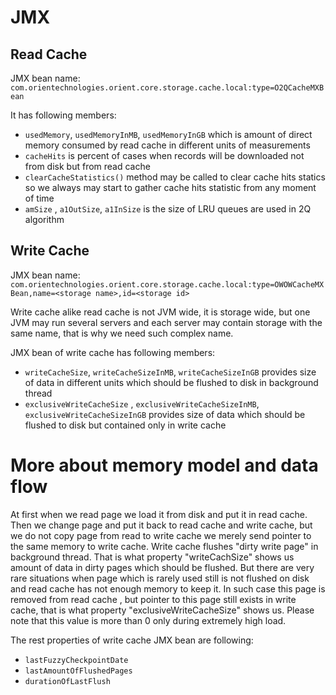 
# JMX

## Read Cache
JMX bean name: `com.orientechnologies.orient.core.storage.cache.local:type=O2QCacheMXBean`

It has following members:
- `usedMemory`, `usedMemoryInMB`, `usedMemoryInGB` which is amount of direct memory consumed by read cache in different units of measurements
- `cacheHits` is percent of cases when records will be downloaded not from disk but from read cache
- `clearCacheStatistics()` method may be called to clear cache hits statics so we always may start to gather cache hits statistic from any moment of time
- `amSize` ,  `a1OutSize`, `a1InSize` is the size of LRU queues are used in 2Q algorithm

## Write Cache
JMX bean name: `com.orientechnologies.orient.core.storage.cache.local:type=OWOWCacheMXBean,name=<storage name>,id=<storage id>` 

Write cache alike read cache is not JVM wide, it is storage wide, but one JVM may run several servers and each server may contain storage with the same name, that is why we need such complex name. 

JMX bean of write cache has following members:
- `writeCacheSize`, `writeCacheSizeInMB`, `writeCacheSizeInGB` provides size of data in different units which should be flushed to disk in background thread
- `exclusiveWriteCacheSize` , `exclusiveWriteCacheSizeInMB`, `exclusiveWriteCacheSizeInGB` provides size of data which should be flushed to disk but contained only in write cache

# More about memory model and data flow

At first when we read page we load it from disk and put it in read cache.
Then we change page and put it back to read cache and write cache,  but we do not copy page from read to write cache we merely send pointer to the same memory to write cache. Write cache flushes "dirty write page" in background thread. That is what property "writeCachSize" shows us amount of data in dirty pages which should be flushed. But there are very rare situations when page which is rarely used still is not flushed on disk and read cache has not enough memory to keep it. In such case this page is removed from read cache , but pointer to this page still exists in write cache, that is what property "exclusiveWriteCacheSize" shows us. Please note that this value is more than 0 only during extremely high load.  

The rest properties of write cache JMX bean are following:
- `lastFuzzyCheckpointDate`
- `lastAmountOfFlushedPages`
- `durationOfLastFlush`

